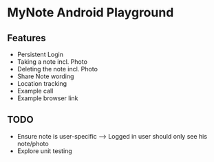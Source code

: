 # MyNote Android Playground
## Features
* Persistent Login
* Taking a note incl. Photo
* Deleting the note incl. Photo
* Share Note wording
* Location tracking
* Example call
* Example browser link

## TODO
* Ensure note is user-specific --> Logged in user should only see his note/photo
* Explore unit testing
